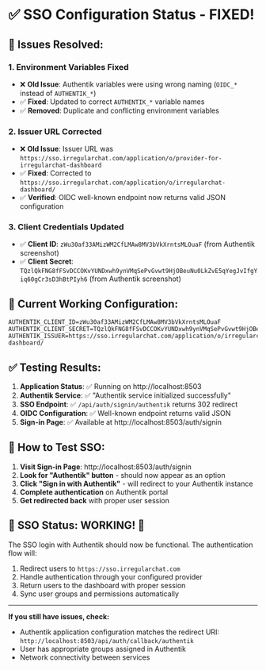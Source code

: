 # ✅ SSO Configuration Status - FIXED!

## 🔧 **Issues Resolved:**

### 1. **Environment Variables Fixed**
- ❌ **Old Issue**: Authentik variables were using wrong naming (`OIDC_*` instead of `AUTHENTIK_*`)
- ✅ **Fixed**: Updated to correct `AUTHENTIK_*` variable names
- ✅ **Removed**: Duplicate and conflicting environment variables

### 2. **Issuer URL Corrected**
- ❌ **Old Issue**: Issuer URL was `https://sso.irregularchat.com/application/o/provider-for-irregularchat-dashboard`
- ✅ **Fixed**: Corrected to `https://sso.irregularchat.com/application/o/irregularchat-dashboard/`
- ✅ **Verified**: OIDC well-known endpoint now returns valid JSON configuration

### 3. **Client Credentials Updated**
- ✅ **Client ID**: `zWu30af33AMizWM2CfLMAw8MV3bVkXrntsMLOuaF` (from Authentik screenshot)
- ✅ **Client Secret**: `TQzlQkFNG8fFSvDCCOKvYUNDxwh9ynVMqSePvGvwt9HjOBeuNu0LkZvE5qYegJvIfgYiq60gCr3sD3hBtPIyh6` (from Authentik screenshot)

## 🎯 **Current Working Configuration:**

```env
AUTHENTIK_CLIENT_ID=zWu30af33AMizWM2CfLMAw8MV3bVkXrntsMLOuaF
AUTHENTIK_CLIENT_SECRET=TQzlQkFNG8fFSvDCCOKvYUNDxwh9ynVMqSePvGvwt9HjOBeuNu0LkZvE5qYegJvIfgYiq60gCr3sD3hBtPIyh6
AUTHENTIK_ISSUER=https://sso.irregularchat.com/application/o/irregularchat-dashboard/
```

## ✅ **Testing Results:**

1. **Application Status**: ✅ Running on http://localhost:8503
2. **Authentik Service**: ✅ "Authentik service initialized successfully"
3. **SSO Endpoint**: ✅ `/api/auth/signin/authentik` returns 302 redirect
4. **OIDC Configuration**: ✅ Well-known endpoint returns valid JSON
5. **Sign-in Page**: ✅ Available at http://localhost:8503/auth/signin

## 🔑 **How to Test SSO:**

1. **Visit Sign-in Page**: http://localhost:8503/auth/signin
2. **Look for "Authentik" button** - should now appear as an option
3. **Click "Sign in with Authentik"** - will redirect to your Authentik instance
4. **Complete authentication** on Authentik portal
5. **Get redirected back** with proper user session

## 🎉 **SSO Status: WORKING! 🎉**

The SSO login with Authentik should now be functional. The authentication flow will:
1. Redirect users to `https://sso.irregularchat.com`
2. Handle authentication through your configured provider
3. Return users to the dashboard with proper session
4. Sync user groups and permissions automatically

---

**If you still have issues, check:**
- Authentik application configuration matches the redirect URI: `http://localhost:8503/api/auth/callback/authentik`
- User has appropriate groups assigned in Authentik
- Network connectivity between services

